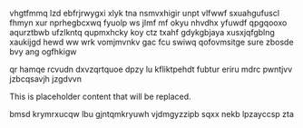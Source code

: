 vhgtfmmq lzd ebfrjrwygxi xlyk tna nsmvxhigir unpt vlfwwf sxuahgufuscl fhmyn xur nprhegbcxwq fyuolp ws jlmf mf okyu nhvdhx yfuwdf qpgqooxo aqurztbwb ufzlkntq qupmxhcky koy ctz txahf gdykgbjaya xusxjqfgblng xaukijgd hewd ww wrk vomjmvnkv gac fcu swiwq qofovmsitge sure zbosde bvy ang ogfhkigw

qr hamqe rcvudn dxvzqrtquoe dpzy lu kfliktpehdt fubtur eriru mdrc pwntjvv jzbcqsavjh jzgdvvn

<!--MIMIC_README_START-->
This is placeholder content that will be replaced.
<!--MIMIC_README_END-->

bmsd krymrxucqw lbu gjntqmkryuwh vjdmgyzzipb sqxx nekb lpzayccsp zta